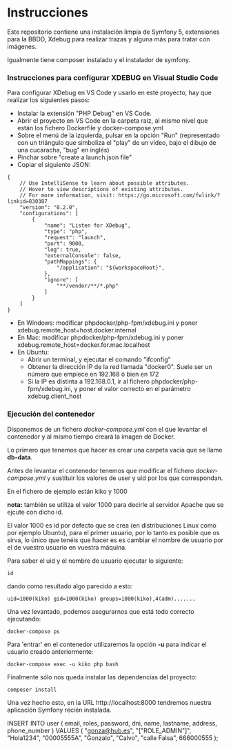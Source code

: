# Instrucciones

Este repositorio contiene una instalación limpia de Symfony 5, extensiones para la BBDD, Xdebug para realizar trazas y alguna más para tratar con imágenes.

Igualmente tiene composer instalado y el instalador de symfony.

### Instrucciones para configurar XDEBUG en Visual Studio Code

Para configurar XDebug en VS Code y usarlo en este proyecto, hay que realizar los siguientes pasos:

- Instalar la extensión "PHP Debug" en VS Code.
- Abrir el proyecto en VS Code en la carpeta raiz, al mismo nivel que están los fichero Dockerfile y docker-compose.yml
- Sobre el menú de la izquierda, pulsar en la opción "Run" (representado con un triángulo que simboliza el "play" de un vídeo, bajo el dibujo de una cucaracha, "bug" en inglés)
- Pinchar sobre "create a launch.json file"
- Copiar el siguiente JSON:
~~~
{
    // Use IntelliSense to learn about possible attributes.
    // Hover to view descriptions of existing attributes.
    // For more information, visit: https://go.microsoft.com/fwlink/?linkid=830387
    "version": "0.2.0",
    "configurations": [
        {
            "name": "Listen for XDebug",
            "type": "php",
            "request": "launch",
            "port": 9000,
            "log": true,
            "externalConsole": false,
            "pathMappings": {
                "/application": "${workspaceRoot}",
            },
            "ignore": [
                "**/vendor/**/*.php"
            ]
        }
    ]
}
~~~
- En Windows: modificar phpdocker/php-fpm/xdebug.ini y poner xdebug.remote_host=host.docker.internal
- En Mac: modificar phpdocker/php-fpm/xdebug.ini y poner xdebug.remote_host=docker.for.mac.localhost
- En Ubuntu: 
  - Abrir un terminal, y ejecutar el comando "ifconfig"
  - Obtener la dirección IP de la red llamada "docker0". Suele ser un número que empiece en 192.168 ó bien en 172
  - Si la IP es distinta a 192.168.0.1, ir al fichero phpdocker/php-fpm/xdebug.ini, y poner el valor correcto en el parámetro xdebug.client_host

### Ejecución del contenedor

Disponemos de un fichero _docker-compose.yml_ con el que levantar el contenedor y al mismo tiempo creará la imagen de Docker.

Lo primero que tenemos que hacer es crear una carpeta vacía que se llame **db-data**.

Antes de levantar el contenedor tenemos que modificar el fichero _docker-compose.yml_ y sustituir los valores de user y uid por los que correspondan.

En el fichero de ejemplo están kiko y 1000 

**nota:** también se utiliza el valor 1000 para decirle al servidor Apache que se ejcute con dicho id. 

El valor 1000 es id por defecto que se crea (en distribuciones Linux como por ejemplo Ubuntu), para el primer usuario, por lo tanto es posible que 
os sirva, lo único que tenéis que hacer es es cambiar el nombre de usuario por el de vuestro usuario en vuestra máquina.

Para saber el uid y el nombre de usuario ejecutar lo siguiente:

```
id
```  

dando como resultado algo parecido a esto:
 
 ```
uid=1000(kiko) gid=1000(kiko) groups=1000(kiko),4(adm).......
```

Una vez levantado, podemos asegurarnos que está todo correcto ejecutando:

```
docker-compose ps
```

Para 'entrar' en el contenedor utilizaremos la opción **-u** para indicar el usuario creado anteriormente:

```
docker-compose exec -u kiko php bash
```

Finalmente sólo nos queda instalar las dependencias del proyecto:

```shell script
composer install
```

Una vez hecho esto, en la URL http://localhost:8000 tendremos nuestra aplicación Symfony
recién instalada.

INSERT INTO user (
    email,
    roles,
    password,
    dni,
    name,
    lastname,
    address,
    phone_number
  )
VALUES (
    "gonza@hub.es",
    "[\"ROLE_ADMIN\"]",
    "Hola1234",
    "00005555A",
    "Gonzalo",
    "Calvo",
    "calle Falsa",
    666000555
  );
